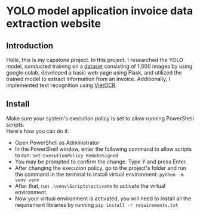 # YOLO model application invoice data extraction website
## Introduction
Hello, this is my capstone project. In this project, I researched the YOLO model, conducted training on a [dataset](https://drive.google.com/drive/folders/1Pw_AQ8OJTzQQV8z6lQJmiHUEjN6856HI?usp=sharing) consisting of 1,000 images by using google colab, developed a basic web page using Flask, and utilized the trained model to extract information from an invoice. Additionally, I implemented text recognition using [VietOCR](https://github.com/pbcquoc/vietocr).  

## Install
Make sure your system's execution policy is set to allow running PowerShell scripts.  
Here's how you can do it:  
- Open PowerShell as Administrator
- In the PowerShell window, enter the following command to allow scripts to run: `Set-ExecutionPolicy RemoteSigned`
- You may be prompted to confirm the change. Type Y and press Enter.
- After changing the execution policy, go to the project's folder and run the command in the terminal to install virtual environment: `python -m venv venv`
- After that, run `.\venv\Scripts\activate` to activate the virtual environment.
- Now your virtual environment is activated, you will need to install all the requirement libraries by running `pip install -r requirements.txt`
